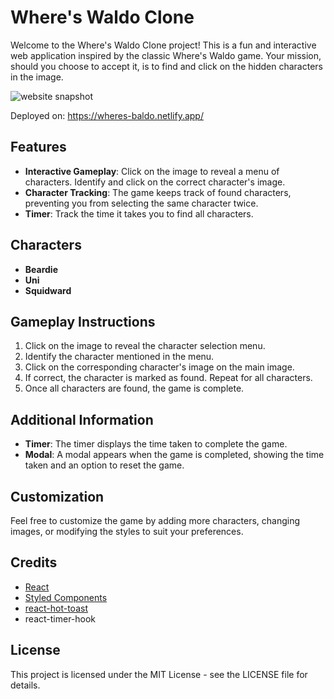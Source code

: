 # Where's Waldo Clone

Welcome to the Where's Waldo Clone project! This is a fun and interactive web application inspired by the classic Where's Waldo game. Your mission, should you choose to accept it, is to find and click on the hidden characters in the image.

![website snapshot](https://raw.githubusercontent.com/Extraterra1/Wheres-Waldo/main/website-snapshot.png)

Deployed on: https://wheres-baldo.netlify.app/

## Features

- **Interactive Gameplay**: Click on the image to reveal a menu of characters. Identify and click on the correct character's image.
- **Character Tracking**: The game keeps track of found characters, preventing you from selecting the same character twice.
- **Timer**: Track the time it takes you to find all characters.

## Characters

- **Beardie**
- **Uni**
- **Squidward**

## Gameplay Instructions

1.  Click on the image to reveal the character selection menu.
2.  Identify the character mentioned in the menu.
3.  Click on the corresponding character's image on the main image.
4.  If correct, the character is marked as found. Repeat for all characters.
5.  Once all characters are found, the game is complete.

## Additional Information

- **Timer**: The timer displays the time taken to complete the game.
- **Modal**: A modal appears when the game is completed, showing the time taken and an option to reset the game.

## Customization

Feel free to customize the game by adding more characters, changing images, or modifying the styles to suit your preferences.

## Credits

- [React](https://reactjs.org/)
- [Styled Components](https://styled-components.com/)
- [react-hot-toast](https://react-hot-toast.com/)
- react-timer-hook

## License

This project is licensed under the MIT License - see the LICENSE file for details.
